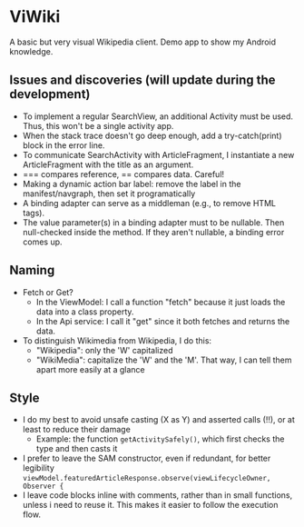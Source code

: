 # ViWiki
A basic but very visual Wikipedia client. Demo app to show my Android knowledge.

## Issues and discoveries (will update during the development)
- To implement a regular SearchView, an additional Activity must be used. Thus, this won't be a single activity app.
- When the stack trace doesn't go deep enough, add a try-catch(print) block in the error line.
- To communicate SearchActivity with ArticleFragment, I instantiate a new ArticleFragment with the title as an argument.
- === compares reference, == compares data. Careful!
- Making a dynamic action bar label: remove the label in the manifest/navgraph, then set it programatically
- A binding adapter can serve as a middleman (e.g., to remove HTML tags).
- The value parameter(s) in a binding adapter must to be nullable. Then null-checked inside the method. If they aren't nullable, a binding error comes up.

## Naming
- Fetch or Get?
  - In the ViewModel: I call a function "fetch<X>" because it just loads the data into a class property.
  - In the Api service: I call it "get<X>" since it both fetches and returns the data.
- To distinguish Wikimedia from Wikipedia, I do this:
  - "Wikipedia": only the 'W' capitalized
  - "WikiMedia": capitalize the 'W' and the 'M'.
  That way, I can tell them apart more easily at a glance

## Style
- I do my best to avoid unsafe casting (X as Y) and asserted calls (!!), or at least to reduce their damage
  - Example: the function `getActivitySafely()`, which first checks the type and then casts it
- I prefer to leave the SAM constructor, even if redundant, for better legibility
`viewModel.featuredArticleResponse.observe(viewLifecycleOwner, Observer {`
- I leave code blocks inline with comments, rather than in small functions, unless i need to reuse it. This makes it easier to follow the execution flow.

